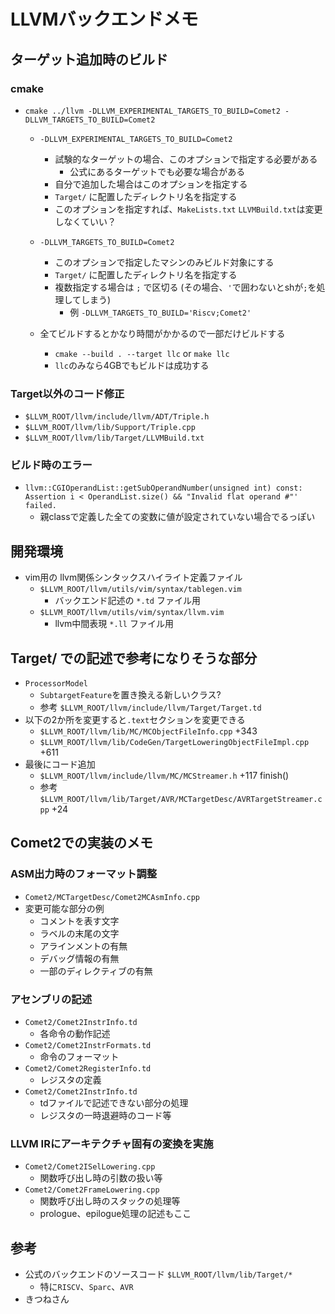 # LLVMバックエンドメモ

## ターゲット追加時のビルド

### cmake
* `cmake ../llvm -DLLVM_EXPERIMENTAL_TARGETS_TO_BUILD=Comet2 -DLLVM_TARGETS_TO_BUILD=Comet2`
    * `-DLLVM_EXPERIMENTAL_TARGETS_TO_BUILD=Comet2`
        * 試験的なターゲットの場合、このオプションで指定する必要がある
            * 公式にあるターゲットでも必要な場合がある
        * 自分で追加した場合はこのオプションを指定する
        * `Target/` に配置したディレクトリ名を指定する
        * このオプションを指定すれば、`MakeLists.txt` `LLVMBuild.txt`は変更しなくていい？
    * `-DLLVM_TARGETS_TO_BUILD=Comet2`
        * このオプションで指定したマシンのみビルド対象にする
        * `Target/` に配置したディレクトリ名を指定する
        * 複数指定する場合は `;` で区切る (その場合、`'`で囲わないとshが`;`を処理してしまう)
            * 例 `-DLLVM_TARGETS_TO_BUILD='Riscv;Comet2'`

    * 全てビルドするとかなり時間がかかるので一部だけビルドする
        * `cmake --build . --target llc` or `make llc`
        * `llc`のみなら4GBでもビルドは成功する

### Target以外のコード修正
* `$LLVM_ROOT/llvm/include/llvm/ADT/Triple.h`
* `$LLVM_ROOT/llvm/lib/Support/Triple.cpp`
* `$LLVM_ROOT/llvm/lib/Target/LLVMBuild.txt`

### ビルド時のエラー
* `llvm::CGIOperandList::getSubOperandNumber(unsigned int) const: Assertion i < OperandList.size() && "Invalid flat operand #"' failed.`
    * 親classで定義した全ての変数に値が設定されていない場合でるっぽい


## 開発環境
* vim用の llvm関係シンタックスハイライト定義ファイル
    * `$LLVM_ROOT/llvm/utils/vim/syntax/tablegen.vim`
        * バックエンド記述の `*.td` ファイル用
    * `$LLVM_ROOT/llvm/utils/vim/syntax/llvm.vim`
        * llvm中間表現 `*.ll` ファイル用


## Target/ での記述で参考になりそうな部分
* `ProcessorModel`
    * `SubtargetFeature`を置き換える新しいクラス?
    * 参考 `$LLVM_ROOT/llvm/include/llvm/Target/Target.td`
* 以下の2か所を変更すると`.text`セクションを変更できる
    * `$LLVM_ROOT/llvm/lib/MC/MCObjectFileInfo.cpp` +343
    * `$LLVM_ROOT/llvm/lib/CodeGen/TargetLoweringObjectFileImpl.cpp` +611
* 最後にコード追加
    * `$LLVM_ROOT/llvm/include/llvm/MC/MCStreamer.h` +117 finish()
    * 参考 `$LLVM_ROOT/llvm/lib/Target/AVR/MCTargetDesc/AVRTargetStreamer.cpp` +24


## Comet2での実装のメモ

### ASM出力時のフォーマット調整
* `Comet2/MCTargetDesc/Comet2MCAsmInfo.cpp`
* 変更可能な部分の例
    * コメントを表す文字
    * ラベルの末尾の文字
    * アラインメントの有無
    * デバッグ情報の有無
    * 一部のディレクティブの有無

### アセンブリの記述
* `Comet2/Comet2InstrInfo.td`
    * 各命令の動作記述
* `Comet2/Comet2InstrFormats.td`
    * 命令のフォーマット
* `Comet2/Comet2RegisterInfo.td`
    * レジスタの定義
* `Comet2/Comet2InstrInfo.td`
    * tdファイルで記述できない部分の処理
    * レジスタの一時退避時のコード等

### LLVM IRにアーキテクチャ固有の変換を実施
* `Comet2/Comet2ISelLowering.cpp`
    * 関数呼び出し時の引数の扱い等
* `Comet2/Comet2FrameLowering.cpp`
    * 関数呼び出し時のスタックの処理等
    * prologue、epilogue処理の記述もここ


## 参考
* 公式のバックエンドのソースコード `$LLVM_ROOT/llvm/lib/Target/*`
    * 特に`RISCV`、`Sparc`、`AVR`
* きつねさん

